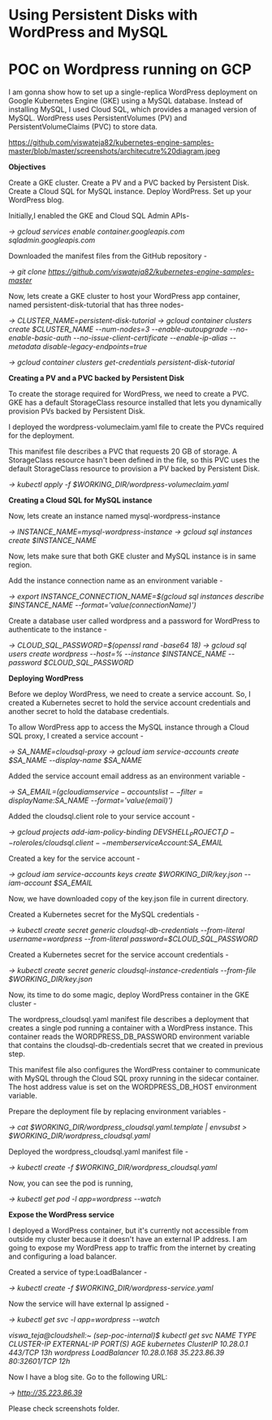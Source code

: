 # Using Persistent Disks with WordPress and MySQL

# POC on Wordpress running on GCP

 I am gonna show how to set up a single-replica WordPress deployment on Google Kubernetes Engine (GKE) using a MySQL database. Instead of installing MySQL, I used Cloud SQL, which provides a managed version of MySQL. WordPress uses PersistentVolumes (PV) and PersistentVolumeClaims (PVC) to store data.

https://github.com/viswateja82/kubernetes-engine-samples-master/blob/master/screenshots/architecutre%20diagram.jpeg

 <b> Objectives </b>

 Create a GKE cluster.
 Create a PV and a PVC backed by Persistent Disk.
 Create a Cloud SQL for MySQL instance.
 Deploy WordPress.
 Set up your WordPress blog.

Initially,I enabled the GKE and Cloud SQL Admin APIs-

<i>-> gcloud services enable container.googleapis.com sqladmin.googleapis.com </i>

Downloaded the manifest files from the GitHub repository -

<i>-> git clone https://github.com/viswateja82/kubernetes-engine-samples-master </i>

Now, lets create a GKE cluster to host your WordPress app container, named persistent-disk-tutorial that has three nodes-

<i>-> CLUSTER_NAME=persistent-disk-tutorial
-> gcloud container clusters create $CLUSTER_NAME --num-nodes=3 --enable-autoupgrade --no-enable-basic-auth --no-issue-client-certificate --enable-ip-alias --metadata disable-legacy-endpoints=true </i>

<i>-> gcloud container clusters get-credentials persistent-disk-tutorial </i>

<b> Creating a PV and a PVC backed by Persistent Disk </b>

To create the storage required for WordPress, we need to create a PVC. GKE has a default StorageClass resource installed that lets you dynamically provision PVs backed by Persistent Disk. 

I deployed the wordpress-volumeclaim.yaml file to create the PVCs required for the deployment.

This manifest file describes a PVC that requests 20 GB of storage. A StorageClass resource hasn't been defined in the file, so this PVC uses the default StorageClass resource to provision a PV backed by Persistent Disk.

<i>-> kubectl apply -f $WORKING_DIR/wordpress-volumeclaim.yaml </i>

<b> Creating a Cloud SQL for MySQL instance </b>

Now, lets create an instance named mysql-wordpress-instance

<i>-> INSTANCE_NAME=mysql-wordpress-instance
-> gcloud sql instances create $INSTANCE_NAME </i>

Now, lets make sure that both GKE cluster and MySQL instance is in same region.

Add the instance connection name as an environment variable -

<i>-> export INSTANCE_CONNECTION_NAME=$(gcloud sql instances describe $INSTANCE_NAME --format='value(connectionName)') </i>

Create a database user called wordpress and a password for WordPress to authenticate to the instance -

<i>-> CLOUD_SQL_PASSWORD=$(openssl rand -base64 18)
-> gcloud sql users create wordpress --host=% --instance $INSTANCE_NAME --password $CLOUD_SQL_PASSWORD </i>

<b> Deploying WordPress </b>

Before we deploy WordPress, we need to create a service account. So, I created a Kubernetes secret to hold the service account credentials and another secret to hold the database credentials.

To allow WordPress app to access the MySQL instance through a Cloud SQL proxy, I created a service account -

<i>-> SA_NAME=cloudsql-proxy
-> gcloud iam service-accounts create $SA_NAME --display-name $SA_NAME </i>

Added the service account email address as an environment variable -

<i>-> SA_EMAIL=$(gcloud iam service-accounts list --filter=displayName:$SA_NAME --format='value(email)') </i>

Added the cloudsql.client role to your service account -

<i>-> gcloud projects add-iam-policy-binding $DEVSHELL_PROJECT_ID --role roles/cloudsql.client --member serviceAccount:$SA_EMAIL </i>

Created a key for the service account -

<i>-> gcloud iam service-accounts keys create $WORKING_DIR/key.json --iam-account $SA_EMAIL </i>

Now, we have downloaded copy of the key.json file in current directory.

Created a Kubernetes secret for the MySQL credentials -

<i>-> kubectl create secret generic cloudsql-db-credentials --from-literal username=wordpress --from-literal password=$CLOUD_SQL_PASSWORD </i>

Created a Kubernetes secret for the service account credentials -

<i>-> kubectl create secret generic cloudsql-instance-credentials --from-file $WORKING_DIR/key.json </i>

Now, its time to do some magic, deploy  WordPress container in the GKE cluster -

The wordpress_cloudsql.yaml manifest file describes a deployment that creates a single pod running a container with a WordPress instance. This container reads the WORDPRESS_DB_PASSWORD environment variable that contains the cloudsql-db-credentials secret that we created in previous step.

This manifest file also configures the WordPress container to communicate with MySQL through the Cloud SQL proxy running in the sidecar container. The host address value is set on the WORDPRESS_DB_HOST environment variable.

Prepare the deployment file by replacing environment variables -

<i>-> cat $WORKING_DIR/wordpress_cloudsql.yaml.template | envsubst > $WORKING_DIR/wordpress_cloudsql.yaml </i>

Deployed the wordpress_cloudsql.yaml manifest file -

<i>-> kubectl create -f $WORKING_DIR/wordpress_cloudsql.yaml </i>

Now, you can see the pod is running,

<i>-> kubectl get pod -l app=wordpress --watch </i>

<b> Expose the WordPress service </b>

I deployed a WordPress container, but it's currently not accessible from outside my cluster because it doesn't have an external IP address. I am going to expose my WordPress app to traffic from the internet by creating and configuring a load balancer.

Created a service of type:LoadBalancer - 

<i>-> kubectl create -f $WORKING_DIR/wordpress-service.yaml </i>

Now the service will have external Ip assigned -

<i>-> kubectl get svc -l app=wordpress --watch 

viswa_teja@cloudshell:~ (sep-poc-internal)$ kubectl get svc
NAME         TYPE           CLUSTER-IP    EXTERNAL-IP    PORT(S)        AGE
kubernetes   ClusterIP      10.28.0.1     <none>         443/TCP        13h
wordpress    LoadBalancer   10.28.0.168   35.223.86.39   80:32601/TCP   12h
</i>

Now I have a blog site. Go to the following URL:

<i>-> http://35.223.86.39 </i>

Please check screenshots folder.
